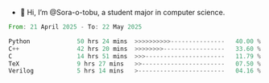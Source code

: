 - 👋 Hi, I’m @Sora-o-tobu, a student major in computer science.

<!--START_SECTION:waka-->

```rust
From: 21 April 2025 - To: 22 May 2025

Python             50 hrs 24 mins  >>>>>>>>>>---------------   40.00 %
C++                42 hrs 20 mins  >>>>>>>>-----------------   33.60 %
C                  14 hrs 51 mins  >>>----------------------   11.79 %
TeX                9 hrs 27 mins   >>-----------------------   07.50 %
Verilog            5 hrs 14 mins   >------------------------   04.16 %
```

<!--END_SECTION:waka-->

<!---
<img align='center' src='https://raw.githubusercontent.com/Sora-o-tobu/Sora-o-tobu/main/OneLastSora.png' width='410px'>
--->
<!---
Sora-o-tobu/Sora-o-tobu is a ✨ special ✨ repository because its `README.md` (this file) appears on your GitHub profile.
You can click the Preview link to take a look at your changes.
--->
